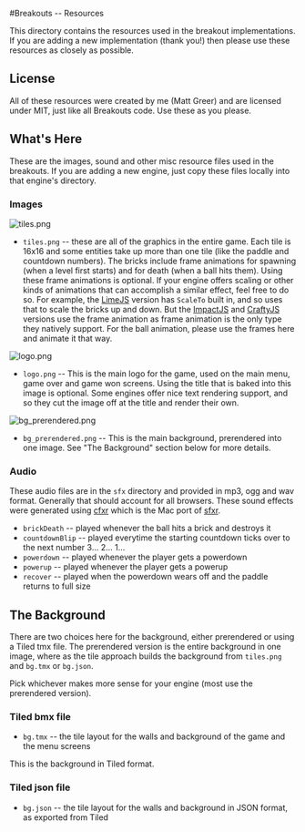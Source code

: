 #Breakouts -- Resources

This directory contains the resources used in the breakout implementations. If you are adding a new implementation (thank you!) then please use these resources as closely as possible.

## License

All of these resources were created by me (Matt Greer) and are licensed under MIT, just like all Breakouts code. Use these as you please.

## What's Here

These are the images, sound and other misc resource files used in the breakouts. If you are adding a new engine, just copy these files locally into that engine's directory.

### Images

![tiles.png](https://raw.github.com/city41/breakouts/master/resources/tiles.png)  
* `tiles.png` -- these are all of the graphics in the entire game. Each tile is 16x16 and some entities take up more than one tile (like the paddle and countdown numbers). The bricks include frame animations for spawning (when a level first starts) and for death (when a ball hits them). Using these frame animations is optional. If your engine offers scaling or other kinds of animations that can accomplish a similar effect, feel free to do so. For example, the [LimeJS](https://github.com/city41/breakouts/tree/master/breakouts/limejs) version has `ScaleTo` built in, and so uses that to scale the bricks up and down. But the [ImpactJS](https://github.com/city41/breakouts/tree/master/breakouts/impactjs) and [CraftyJS](https://github.com/city41/breakouts/tree/master/breakouts/craftyjs) versions use the frame animation as frame animation is the only type they natively support. For the ball animation, please use the frames here and animate it that way.  

![logo.png](https://raw.github.com/city41/breakouts/master/resources/logo.png)  
* `logo.png` --  This is the main logo for the game, used on the main menu, game over and game won screens. Using the title that is baked into this image is optional. Some engines offer nice text rendering support, and so they cut the image off at the title and render their own.

![bg_prerendered.png](https://raw.github.com/city41/breakouts/master/resources/bg_prerendered.png)  
* `bg_prerendered.png` --  This is the main background, prerendered into one image. See "The Background" section below for more details.


### Audio

These audio files are in the `sfx` directory and provided in mp3, ogg and wav format. Generally that should account for all browsers. These sound effects were generated using [cfxr](http://thirdcog.eu/apps/cfxr) which is the Mac port of [sfxr](http://www.drpetter.se/project_sfxr.html).

* `brickDeath` -- played whenever the ball hits a brick and destroys it
* `countdownBlip` -- played everytime the starting countdown ticks over to the next number 3... 2... 1...
* `powerdown` -- played whenever the player gets a powerdown
* `powerup` -- played whenever the player gets a powerup
* `recover` -- played when the powerdown wears off and the paddle returns to full size

## The Background

There are two choices here for the background, either prerendered or using a Tiled tmx file. The prerendered version is the entire background in one image, where as the tile approach builds the background from `tiles.png` and `bg.tmx` or `bg.json`.  

Pick whichever makes more sense for your engine (most use the prerendered version).

### Tiled bmx file

* `bg.tmx` -- the tile layout for the walls and background of the game and the menu screens

This is the background in Tiled format.

### Tiled json file

* `bg.json` -- the tile layout for the walls and background in JSON format, as exported from Tiled
